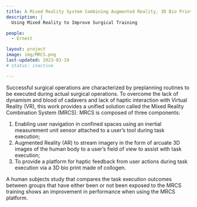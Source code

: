```yaml
---
title: A Mixed Reality System Combining Augmented Reality, 3D Bio Printed Physical Environments and Inertial Measurement Unit Sensors for Task Planning
description: |
  Using Mixed Reality to Improve Surgical Training

people:
  - Ernest

layout: project
image: img/MRCS.png
last-updated: 2023-03-19
# status: inactive

---
```



Successful surgical operations are characterized by preplanning routines to be executed during actual surgical operations. To overcome the lack of dynamism and blood of cadavers and lack of haptic interaction with Virtual Reality (VR), this work provides a unified solution called the Mixed Reality Combination System (MRCS). MRCS is composed of three components:

1. Enabling user navigation in confined spaces using an inertial measurement unit sensor attached to a user’s tool during task execution;
2. Augmented Reality (AR) to stream imagery in the form of arcuate 3D images of the human body to a user’s field of view to assist with task execution; 
3. To provide a platform for haptic feedback from user actions during task execution via a 3D bio print made of collogen. 

A human subjects study that compares the task execution outcomes between groups that have either been or not been exposed to the MRCS training shows an improvement in performance when using the MRCS platform.